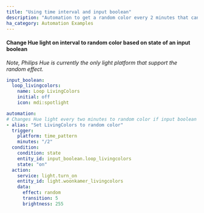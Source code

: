 ```yaml
---
title: "Using time interval and input boolean"
description: "Automation to get a random color every 2 minutes that can be turned on/off."
ha_category: Automation Examples
---
```


#### Change Hue light on interval to random color based on state of an input boolean 

_Note, Philips Hue is currently the only light platform that support the random effect._

```yaml
input_boolean:
  loop_livingcolors:
    name: Loop LivingColors
    initial: off
    icon: mdi:spotlight

automation:
# Changes Hue light every two minutes to random color if input boolean is set to on
- alias: "Set LivingColors to random color"
  trigger:
    platform: time_pattern
    minutes: "/2"
  condition:
    condition: state
    entity_id: input_boolean.loop_livingcolors
    state: "on"
  action:
    service: light.turn_on
    entity_id: light.woonkamer_livingcolors
    data:
      effect: random
      transition: 5
      brightness: 255
```
